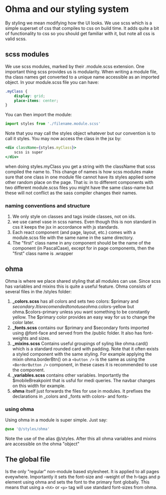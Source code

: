 # Ohma and our styling system
By styling we mean modifying how the UI looks. We use scss which is a simple superset of css that compiles to css on build time. It adds quite a bit of functionality to css so you should get familiar with it, but note all css is valid scss.

## scss modules
We use scss modules, marked by their .module.scss extension. One important thing scss provides us is modularity. When writing a module file, tha class names get converted to a unique name accessible as an imported object. In your module.scss file you can have:
```css
.myClass {
    display: grid;
    place-items: center;
}
```
You can then import the module:
```javascript
import styles from './filename.module.scss'
```
Note that you may call the styles object whatever but our convention is to call it styles. You may now access the class in the jsx by:
```jsx
<div className={styles.myClass}>
    scss is super
</div>
```
when doing styles.myClass you get a string with the className that scss compiled the name to. This change of names is how scss modules make sure that one class in one module file cannot have its styles applied some other random place on the page. That is: in to different components with two different module.scss files you might have the same class-name but these will not conflict as the sass compiler changes their names.

### naming conventions and structure
1. We only style on classes and tags inside classes, not on ids.
2. we use camel vase in scss names. Even though this is non standard in css it keeps the jsx in accordance with js standards.
3. Each react component (and page, layout, etc.) comes with a module.scss file with the same name in the same directory.
4. The "first" class name in any component should be the name of the component (in PascalCase), except for in page components, then the "first" class name is .wrapper

## ohma
Ohma is where we place shared styling that all modules can use. Since scss has variables and mixins this is quite a useful feature. Ohma consists of several files in the /styles folder:
1. **_colors.scss** has all colors and sets two colors: $primary and $secondary. It is recomended to not use ohma.$colors-yellow but ohma.$colors-primary unless you want something to be constantly yellow. The $primary color provides an easy way for us to change the color later.
2. **_fonts.scss** contains our $primary and $secondary fonts imported using @font-face and served from the /public folder. It also has font-weights and sizes.
3. **_mixins.scss** Contains useful groupings of syling like ohma.card() which is a standard rounded card with padding. Note that it often exists a styled component with the same styling. For example applying the mixin ohma.borderBtn() on a ```<button />``` is the same as using the ```<BorderButton />``` component, in these cases it is recommended to use the component.
4. **_variables.scss** contains other variables. Importantly the $mobileBreakpoint that is usful for medi queries. The navbar changes on this width for example.
5. **ohma** itself just forwards the files for use in modules. It prefixes the declarations in _colors and _fonts with colors- and fonts-

### using ohma
Using ohma in a module is super simple. Just say:
```css
@use '@/styles/ohma'
```
Note the use of the alias @/styles. After this all ohma variables and mixins are accessible on the ohma "object"

## The global file
Is the only "regular" non-module based stylesheet. It is applied to all pages eveywhere. Importantly it sets the font-size and -weight of the h-tags and p element using ohma and sets the font to the primary font globally. This means that using a ```<hX>``` or ```<p>``` tag will use standard font-sizes from ohma. 
